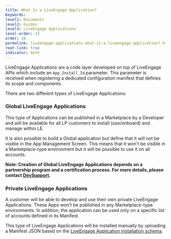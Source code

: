 ```yaml
---
title: What Is a LiveEngage Application?
Keywords:
level1: Documents
level2: Guides
level3: LiveEngage Applications
level-order: 13
order: 10
permalink: liveengage-applications-what-is-a-liveengage-application?.html
root-link: true
indicator: both
---
```


LiveEngage Applications are a code layer developed on top of LiveEngage APIs which include an `App_Install_Id` parameter. This parameter is received when registering a dedicated configuration manifest that defines its scope and components.

There are two different types of LiveEngage Applications:

### Global LiveEngage Applications

This type of Applications can be published in a Marketplace by a Developer and will be available for all LP customers to install (use/onboard) and manage within LE.

It is also possible to build a Global application but define that it will not be visible in the App Management Screen. This means that it won't be visible in a Marketplace-type environment but it will be possible to use it on all accounts.

**Note: Creation of Global LiveEngage Applications depends on a partnership program and a certification process. For more details, please contact [DevSupport](mailto:devsupport-lp@liveperson.com).**

### Private LiveEngage Applications

A customer will be able to develop and use their own private LiveEngage Applications. These Apps won’t be published in any Marketplace-type environments. In addition, the application can be used only on a specific list of accounts defined in its Manifest.

This type of LiveEngage Applications will be installed manually by uploading a Manifest JSON based on the [LiveEngage Application Installation schema](guides-le-applications-installing.html).

